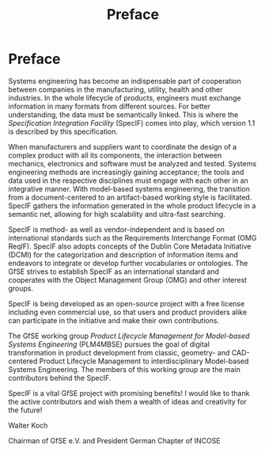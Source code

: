 ﻿---
title: "Preface"
layout: default
parent: "Documentation"
nav_order: 00
---

# Preface

Systems engineering has become an indispensable part of cooperation between companies in the manufacturing, utility, health and other industries. 
In the whole lifecycle of products, engineers must exchange information in many formats from different sources. 
For better understanding, the data must be semantically linked. This is where the *Specification Integration Facility* (SpecIF) comes into play, 
which version 1.1 is described by this specification.

When manufacturers and suppliers want to coordinate the design of a complex product with all its components, the interaction between mechanics, 
electronics and software must be analyzed and tested. 
Systems engineering methods are increasingly gaining acceptance; the tools and data used in the respective disciplines must engage with each other in an integrative manner. 
With model-based systems engineering, the transition from a document-centered to an artifact-based working style is facilitated. 
SpecIF gathers the information generated in the whole product lifecycle in a semantic net, allowing for high scalability and ultra-fast searching.

SpecIF is method- as well as vendor-independent and is based on international standards such as the Requirements Interchange Format (OMG ReqIF). 
SpecIF also adopts concepts of the Dublin Core Metadata Initiative (DCMI) for the categorization and description of information items and endeavors 
to integrate or develop further vocabularies or ontologies. 
The GfSE strives to establish SpecIF as an international standard and cooperates with the Object Management Group (OMG) and other interest groups. 

SpecIF is being developed as an open-source project with a free license including even commercial use, 
so that users and product providers alike can participate in the initiative and make their own contributions.

The GfSE working group *Product Lifecycle Management for Model-based Systems Engineering* (PLM4MBSE) pursues the goal of digital 
transformation in product development from classic, geometry- and CAD-centered Product Lifecycle Management to interdisciplinary
Model-based Systems Engineering. The members of this working group are the main contributors behind the SpecIF.

SpecIF is a vital GfSE project with promising benefits! I would like to thank the active contributors and wish them a 
wealth of ideas and creativity for the future!

Walter Koch

Chairman of GfSE e.V. and
President German Chapter of INCOSE

